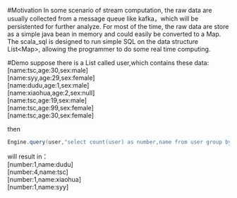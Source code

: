 #Motivation
In some scenario of stream computation, the raw data are usually collected from a message queue like kafka，which will be persistented for further analyze. For most of the time, the raw data are store as a simple java bean in memory and could easily be converted to a Map. The scala_sql is designed to run simple SQL on the data structure  List&lt;Map>, allowing the programmer to do some real time computing.

#Demo
suppose there is a List<Map> called user,which contains these data:  
[name:tsc,age:30,sex:male]  
[name:syy,age:29,sex:female]  
[name:dudu,age:1,sex:male]  
[name:xiaohua,age:2,sex:null]  
[name:tsc,age:19,sex:male]  
[name:tsc,age:99,sex:female]  
[name:tsc,age:30,sex:female]  

 then
```scala
Engine.query(user,"select count(user) as number,name from user group by name")
```  
will result in：  
[number:1,name:dudu]  
[number:4,name:tsc]  
[number:1,name:xiaohua]  
[number:1,name:syy]  
